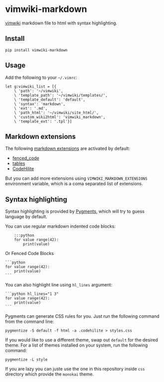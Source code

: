 # vimwiki-markdown

[vimwiki](https://github.com/vimwiki/vimwiki) markdown file to html with syntax
highlighting.

## Install

```
pip install vimwiki-markdown
```

## Usage

Add the following to your `~/.vimrc`:

```vim
let g:vimwiki_list = [{
	\ 'path': '~/vimwiki',
	\ 'template_path': '~/vimwiki/templates/',
	\ 'template_default': 'default',
	\ 'syntax': 'markdown',
	\ 'ext': '.md',
	\ 'path_html': '~/vimwiki/site_html/',
	\ 'custom_wiki2html': 'vimwiki_markdown',
	\ 'template_ext': '.tpl'}]
```

## Markdown extensions

The following [markdown extensions](https://python-markdown.github.io/extensions/)
are activated by default:

- [fenced_code](https://python-markdown.github.io/extensions/fenced_code_blocks/)
- [tables](https://python-markdown.github.io/extensions/tables/)
- [CodeHilite](https://python-markdown.github.io/extensions/code_hilite/)

But you can add more extensions using `VIMWIKI_MARKDOWN_EXTENSIONS` environment
variable, which is a coma separated list of extensions.

## Syntax highlighting

Syntax highlighting is provided by [Pygments](http://pygments.org/), which will
try to guess language by default.

You can use regular markdown indented code blocks:

```
	:::python
	for value range(42):
		print(value)
```

Or Fenced Code Blocks

	```python
	for value range(42):
		print(value)
	```

You can also highlight line using `hl_lines` argument:

	```python hl_lines="1 3"
	for value range(42):
		print(value)
	```

Pygments can generate CSS rules for you. Just run the following command from
the command line:

```
pygmentize -S default -f html -a .codehilite > styles.css
```

If you would like to use a different theme, swap out `default` for the desired
theme. For a list of themes installed on your system, run the following
command:

```
pygmentize -L style
```

If you are lazy you can juste use the one in this repository inside `css`
directory which provide the `monokai` theme.
